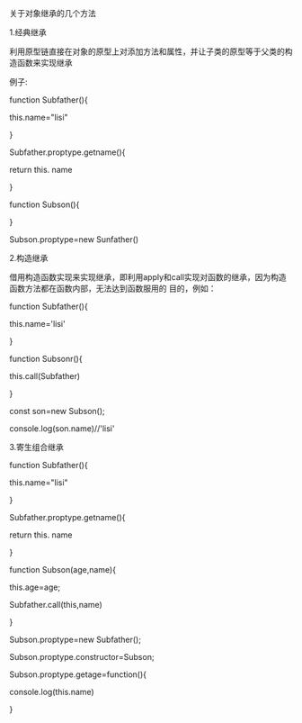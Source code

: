 关于对象继承的几个方法</br>

1.经典继承   </br>

利用原型链直接在对象的原型上对添加方法和属性，并让子类的原型等于父类的构造函数来实现继承

例子:</br>

function Subfather(){</br>

this.name="lisi"</br>

}</br>

Subfather.proptype.getname(){</br>

return this. name</br>

}</br>

function Subson(){</br>

}</br>

Subson.proptype=new Sunfather()</br>

2.构造继承</br>

借用构造函数实现来实现继承，即利用apply和call实现对函数的继承，因为构造函数方法都在函数内部，无法达到函数服用的 目的，例如：

function Subfather(){</br>

this.name='lisi'</br>

}</br>

function Subsonr(){</br>

this.call(Subfather)</br>

}</br>

const son=new Subson();</br>

console.log(son.name)//'lisi'</br>

3.寄生组合继承</br>

function Subfather(){</br>

this.name="lisi"</br>

}</br>

Subfather.proptype.getname(){</br>

return this. name</br>

}</br>

function Subson(age,name){</br>

this.age=age;</br>

Subfather.call(this,name)</br>

}</br>

Subson.proptype=new Subfather();</br>

Subson.proptype.constructor=Subson;</br>

Subson.proptype.getage=function(){</br>

console.log(this.name)</br>

}</br>





